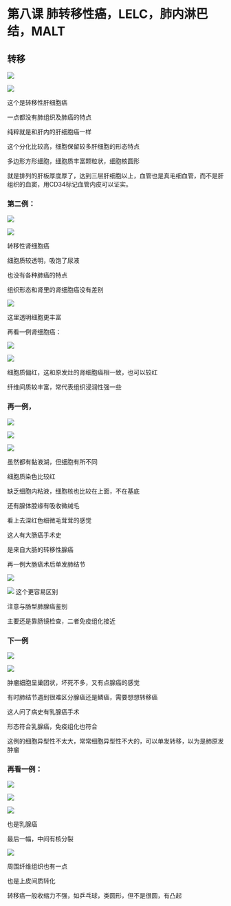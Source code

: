 # 第八课 肺转移性癌，LELC，肺内淋巴结，MALT
## 转移

![](./_image/eec7970546d9734bcf82ecdff0a3fe8.jpg)

![](./_image/069b2d359755a03e93edb7870d66782.jpg)

这个是转移性肝细胞癌

一点都没有肺组织及肺癌的特点

纯粹就是和肝内的肝细胞癌一样

这个分化比较高，细胞保留较多肝细胞的形态特点

多边形方形细胞，细胞质丰富颗粒状，细胞核圆形

就是排列的肝板厚度厚了，达到三层肝细胞以上，血管也是真毛细血管，而不是肝组织的血窦，用CD34标记血管内皮可以证实。

### 第二例：

![](./_image/ad82c73d3fd113733d74214ecb3b326.jpg)

![](./_image/11cb6f85bfa2272b5935fdd80742612.jpg)

转移性肾细胞癌

细胞质较透明，吸饱了尿液

也没有各种肺癌的特点

组织形态和肾里的肾细胞癌没有差别

![](./_image/a0cb5e2161daafa3aac305061a527a7.jpg)


这里透明细胞更丰富

再看一例肾细胞癌：

![](./_image/2c6f4b8edc77923f848b61f86467088.jpg)

![](./_image/2c77cf9f634221af0c17c1c4df403f6.jpg)

细胞质偏红，这和原发灶的肾细胞癌相一致，也可以较红

纤维间质较丰富，常代表组织浸润性强一些

### 再一例，

![](./_image/fb5d8436bbfd8988b630e7cfefba619.jpg)

![](./_image/f6265a51253bf7fc63a24ff6a64cdfc.jpg)

![](./_image/e6fd9025861f3c9a2cabae590426b17.jpg)


虽然都有黏液湖，但细胞有所不同

细胞质染色比较红

缺乏细胞内粘液，细胞核也比较在上面，不在基底

还有腺体腔缘有吸收微绒毛

看上去深红色细微毛茸茸的感觉

这人有大肠癌手术史

是来自大肠的转移性腺癌

再一例大肠癌术后单发肺结节

![](./_image/59b19574edebb9382030d4ba9d0846d.jpg)

![](./_image/e7e57789937878c3097b9f8b28db694.jpg)
这个更容易区别

注意与肠型肺腺癌鉴别

主要还是靠肠镜检查，二者免疫组化接近

### 下一例

![](./_image/2c180a3970a9e4a0f36f5e245edb6f6.jpg)

![](./_image/0289c26a52345e6d15c6e7dcefbf3b6.jpg)


肿瘤细胞呈巢团状，坏死不多，又有点腺癌的感觉

有时肺结节遇到很难区分腺癌还是鳞癌，需要想想转移癌

这人问了病史有乳腺癌手术

形态符合乳腺癌，免疫组化也符合

这例的细胞异型性不太大，常常细胞异型性不大的，可以单发转移，以为是肺原发肿瘤

### 再看一例：

![](./_image/fb4ab997a7ac8ce6dd8ed661affec7d.jpg)

![](./_image/61efd94a3a75cf0cb592e0647df3a77.jpg)

![](./_image/b2a55985319d2123092cf4ac3748923.jpg)


也是乳腺癌

最后一幅，中间有核分裂


![](./_image/3744981057612919.jpg)

周围纤维组织也有一点

也是上皮间质转化

转移癌一般收缩力不强，如乒乓球，类圆形，但不是很圆，有凸起




